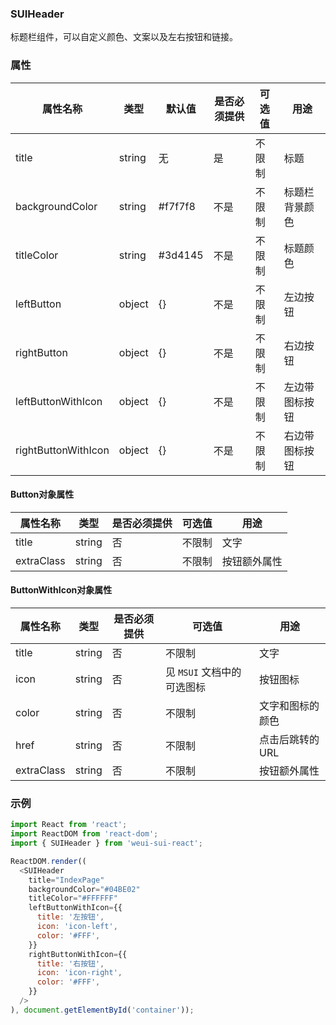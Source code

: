 ### SUIHeader

标题栏组件，可以自定义颜色、文案以及左右按钮和链接。

### 属性

属性名称  | 类型 | 默认值 | 是否必须提供 | 可选值 | 用途
------------- | ------------- | --------| ------------- | --------- | ------
title  | string | 无 | 是 | 不限制 | 标题
backgroundColor | string | #f7f7f8 | 不是 | 不限制 | 标题栏背景颜色
titleColor | string | #3d4145 | 不是 | 不限制  | 标题颜色
leftButton | object | {} | 不是 | 不限制 | 左边按钮
rightButton | object | {} | 不是 | 不限制 | 右边按钮
leftButtonWithIcon | object | {} | 不是 | 不限制 | 左边带图标按钮
rightButtonWithIcon | object | {} | 不是 | 不限制 | 右边带图标按钮

#### Button对象属性

属性名称 | 类型 | 是否必须提供 | 可选值 | 用途
------- | ------- | -------- | ------ | -----
title | string | 否 | 不限制 | 文字
extraClass | string | 否 | 不限制 | 按钮额外属性

#### ButtonWithIcon对象属性

属性名称 | 类型 | 是否必须提供 | 可选值 | 用途
------- | ------- | -------- | ------ | -----
title | string | 否 | 不限制 | 文字
icon | string | 否 | 见 `MSUI` 文档中的可选图标 | 按钮图标
color | string | 否 | 不限制 | 文字和图标的颜色
href | string | 否 | 不限制 | 点击后跳转的 URL
extraClass | string | 否 | 不限制 | 按钮额外属性

### 示例
``` JavaScript
import React from 'react';
import ReactDOM from 'react-dom';
import { SUIHeader } from 'weui-sui-react';

ReactDOM.render((
  <SUIHeader
    title="IndexPage"
    backgroundColor="#04BE02"
    titleColor="#FFFFFF"
    leftButtonWithIcon={{
      title: '左按钮',
      icon: 'icon-left',
      color: '#FFF',
    }}
    rightButtonWithIcon={{
      title: '右按钮',
      icon: 'icon-right',
      color: '#FFF',
    }}
  />
), document.getElementById('container'));

```

